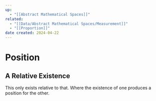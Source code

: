 ```yaml
---
up:
  - "[[Abstract Mathematical Spaces]]"
related:
  - "[[Data/Abstract Mathematical Spaces/Measurement]]"
  - "[[Proportion]]"
date created: 2024-04-22
---
```

# Position

## A Relative Existence 
This only exists relative to that.
	Where the existence of one produces a position for the other. 